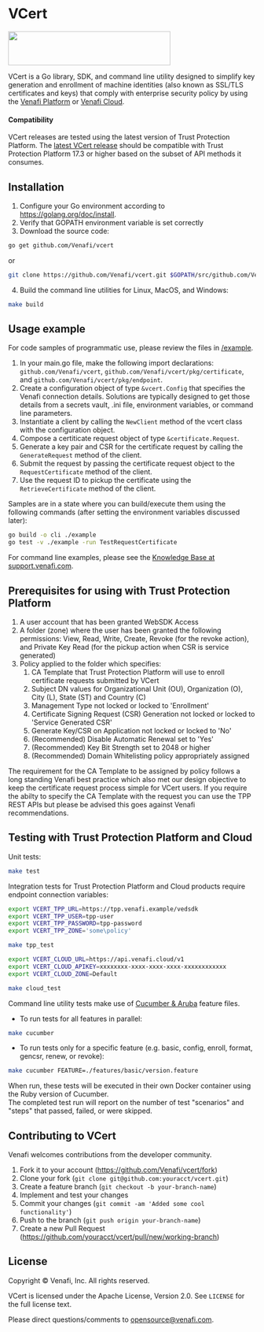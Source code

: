 # VCert

<img src="https://www.venafi.com/sites/default/files/content/body/Light_background_logo.png" width="330px" height="69px"/>  

VCert is a Go library, SDK, and command line utility designed to simplify key generation and enrollment of machine identities
(also known as SSL/TLS certificates and keys) that comply with enterprise security policy by using the
[Venafi Platform](https://www.venafi.com/platform/trust-protection-platform) or [Venafi Cloud](https://pki.venafi.com/venafi-cloud/).

#### Compatibility
VCert releases are tested using the latest version of Trust Protection Platform.  The [latest VCert release](../../releases/latest) should be compatible with Trust Protection Platform 17.3 or higher based on the subset of API methods it consumes.

## Installation

1. Configure your Go environment according to https://golang.org/doc/install.
2. Verify that GOPATH environment variable is set correctly
3. Download the source code:

```sh
go get github.com/Venafi/vcert
```

or

```sh
git clone https://github.com/Venafi/vcert.git $GOPATH/src/github.com/Venafi/vcert
```
4. Build the command line utilities for Linux, MacOS, and Windows:

```sh
make build
```

## Usage example

For code samples of programmatic use, please review the files in [/example](/example).

1. In your main.go file, make the following import declarations:  `github.com/Venafi/vcert`, `github.com/Venafi/vcert/pkg/certificate`, and `github.com/Venafi/vcert/pkg/endpoint`.
2. Create a configuration object of type `&vcert.Config` that specifies the Venafi connection details.  Solutions are typically designed to get those details from a secrets vault, .ini file, environment variables, or command line parameters.
3. Instantiate a client by calling the `NewClient` method of the vcert class with the configuration object.
4. Compose a certiticate request object of type `&certificate.Request`.
5. Generate a key pair and CSR for the certificate request by calling the `GenerateRequest` method of the client.
6. Submit the request by passing the certificate request object to the `RequestCertificate` method of the client.
7. Use the request ID to pickup the certificate using the `RetrieveCertificate` method of the client.

Samples are in a state where you can build/execute them using the following commands (after setting the environment variables discussed later): 

```sh
go build -o cli ./example
go test -v ./example -run TestRequestCertificate
```

For command line examples, please see the [Knowledge Base at support.venafi.com](https://support.venafi.com/hc/en-us/articles/217991528-Introducing-VCert-API-Abstraction-for-DevOpsSec).

## Prerequisites for using with Trust Protection Platform

1. A user account that has been granted WebSDK Access
2. A folder (zone) where the user has been granted the following permissions: View, Read, Write, Create, Revoke (for the revoke action), and Private Key Read (for the pickup action when CSR is service generated)
3. Policy applied to the folder which specifies:
    1. CA Template that Trust Protection Platform will use to enroll certificate requests submitted by VCert
    2. Subject DN values for Organizational Unit (OU), Organization (O), City (L), State (ST) and Country (C)
    3. Management Type not locked or locked to 'Enrollment'
    4. Certificate Signing Request (CSR) Generation not locked or locked to 'Service Generated CSR'
    5. Generate Key/CSR on Application not locked or locked to 'No'
    6. (Recommended) Disable Automatic Renewal set to 'Yes'
    7. (Recommended) Key Bit Strength set to 2048 or higher
    8. (Recommended) Domain Whitelisting policy appropriately assigned

The requirement for the CA Template to be assigned by policy follows a long standing Venafi best practice which also met our design objective to keep the certificate request process simple for VCert users. If you require the abilty to specify the CA Template with the request you can use the TPP REST APIs but please be advised this goes against Venafi recommendations.

## Testing with Trust Protection Platform and Cloud

Unit tests:

```sh
make test
```

Integration tests for Trust Protection Platform and Cloud products require endpoint connection variables:

```sh
export VCERT_TPP_URL=https://tpp.venafi.example/vedsdk
export VCERT_TPP_USER=tpp-user
export VCERT_TPP_PASSWORD=tpp-password
export VCERT_TPP_ZONE='some\policy'

make tpp_test
```

```sh
export VCERT_CLOUD_URL=https://api.venafi.cloud/v1
export VCERT_CLOUD_APIKEY=xxxxxxxx-xxxx-xxxx-xxxx-xxxxxxxxxxxx
export VCERT_CLOUD_ZONE=Default

make cloud_test
```

Command line utility tests make use of [Cucumber & Aruba](https://github.com/cucumber/aruba) feature files.

- To run tests for all features in parallel:

```sh
make cucumber
```

- To run tests only for a specific feature (e.g. basic, config, enroll, format, gencsr, renew, or revoke):

```sh
make cucumber FEATURE=./features/basic/version.feature
```

When run, these tests will be executed in their own Docker container using the Ruby version of Cucumber.  
The completed test run will report on the number of test "scenarios" and "steps" that passed, failed, or were skipped. 

## Contributing to VCert

Venafi welcomes contributions from the developer community.

1. Fork it to your account (https://github.com/Venafi/vcert/fork)
2. Clone your fork (`git clone git@github.com:youracct/vcert.git`)
3. Create a feature branch (`git checkout -b your-branch-name`)
4. Implement and test your changes
5. Commit your changes (`git commit -am 'Added some cool functionality'`)
6. Push to the branch (`git push origin your-branch-name`)
7. Create a new Pull Request (https://github.com/youracct/vcert/pull/new/working-branch)

## License

Copyright &copy; Venafi, Inc. All rights reserved.

VCert is licensed under the Apache License, Version 2.0. See `LICENSE` for the full license text.

Please direct questions/comments to opensource@venafi.com.
